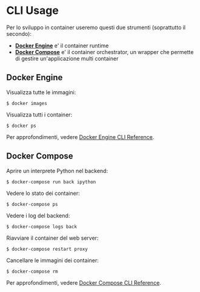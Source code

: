 # CLI Usage

Per lo sviluppo in container useremo questi due strumenti (soprattutto il secondo):

* [**Docker Engine**](https://www.docker.com/) e' il container runtime
* [**Docker Compose**](https://docs.docker.com/compose/) e' il container orchestrator, un wrapper che permette di gestire un'applicazione multi container

## Docker Engine

Visualizza tutte le immagini:

    $ docker images

Visualizza tutti i container:

    $ docker ps

Per approfondimenti, vedere [Docker Engine CLI Reference](https://docs.docker.com/docker/reference/commandline/cli/).

## Docker Compose

Aprire un interprete Python nel backend:

    $ docker-compose run back ipython

Vedere lo stato dei container:

    $ docker-compose ps

Vedere i log del backend:

    $ docker-compose logs back

Riavviare il container del web server:

    $ docker-compose restart proxy

Cancellare le immagini dei container:

    $ docker-compose rm

Per approfondimenti, vedere [Docker Compose CLI Reference](https://docs.docker.com/compose/cli/).
